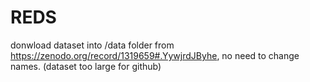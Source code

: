 # REDS
donwload dataset into /data folder from https://zenodo.org/record/1319659#.YywjrdJByhe, no need to change names. (dataset too large for github)